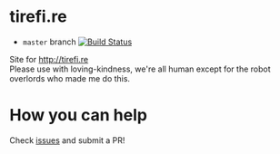 # tirefi.re  

* `master` branch [![Build Status](https://api.travis-ci.org/moutons/tirefi.re.svg?branch=master)](https://travis-ci.org/moutons/tirefi.re)

Site for http://tirefi.re  
Please use with loving-kindness, we're all human except for the robot overlords who made me do this.  

# How you can help  
Check [issues](https://github.com/moutons/tirefi.re/issues) and submit a PR!
